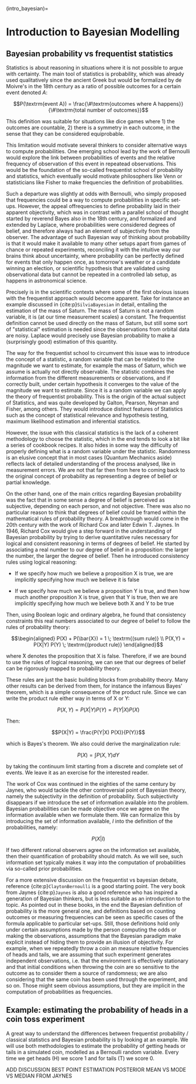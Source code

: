 (intro_bayesian)=
# Introduction to Bayesian Modelling

## Bayesian probability vs frequentist statistics

Statistics is about reasoning in situations where it is not possible to argue with certainty. The main tool of statistics is probability, which was already used qualitatively since the ancient Greek but would be
formalized by de Moivre's in the 18th century as a ratio of possible outcomes for a certain event denoted $A$:

$$P(\textrm{event A}) = \frac{\#\textrm{outcomes where A happens}}{\#\textrm{total number of outcomes}}$$

This definition was suitable for situations like dice games where 1) the outcomes are countable, 2) there is a symmetry in each outcome, in the sense that they can be considered equiprobable.

This limitation would motivate several thinkers to consider alternative ways to compute probabilities. One emerging school lead by the work of Bernoulli would explore the link between probabilities of events and the
relative frequency of observation of this event in repeatead observations. This would be the foundation of the so-called frequentist school of probability and statistics, which eventually would motivate
philosophers like Venn or statisticians like Fisher to make frequencies the definition of probabilities. 

Such a departure was slightly at odds with Bernoulli, who simply proposed that frequencies could be a way to compute probabilities in specific set-ups. However, the appeal offrequencies to define probability laid in their apparent objectivity, which was in contrast with a parallel school of thought started by reverend Bayes also in the 18th century, and formalized and extended by Laplace, where probabilities were considered degrees of belief, and therefore always had an element of subjectivity from the observer. The advantage of such Bayesian way of thinking about probability is that it would make it available to many other setups apart from games of chance or repeated experiments, reconciling it with the intuitive way our brains think about uncertainty, where probability can be perfectly defined for events that only happen once, as tomorrow's weather or a candidate winning an election, or scientific hypothesis that are validated using observational data but cannot be repeated in a controlled lab setup, as happens in astronomical science.

Precisely is in the scientific contexts where some of the first obvious issues with the frequentist approach would become apparent. Take for instance an example discussed in {cite:p}`SilviaBayesian` in detail, entailing
the estimation of the mass of Saturn. The mass of Saturn is not a random variable, it is (at our time measurement scales) a constant. The frequentist definition cannot be used directly on the mass of Saturn,
but still some sort of \"statistical\" estimation is needed since the observations from orbital data are noisy. Laplace would precisely use Bayesian probability to make a (surprisingly good) estimation of this
quantity.

The way for the frequentist school to circumvent this issue was to introduce the concept of a statistic, a random variable that can be related to the magnitude we want to estimate, for example the mass of
Saturn, which we assume is actually not directly observable. The statistic combines the information from the different measurements or observations, and if correctly built, under certain hypothesis it
converges to the value of the magnitude we want to estimate. Since it is a random variable we can apply the theory of frequentist probability. This is the origin of the actual subject of Statistics, and was quite
developed by Galton, Pearson, Neyman and Fisher, among others. They would introduce distinct features of Statistics such as the concept of statistical relevance and hypothesis testing, maximum likelihood
estimation and inferential statistics.

However, the issue with this classical statistics is the lack of a coherent methodology to choose the statistic, which in the end tends to look a bit like a series of cookbook recipes. It also hides in some way
the difficulty of properly defining what is a random variable under the statistic. Randomness is an elusive concept that in most cases (Quantum Mechanics aside) reflects lack of detailed understanding of the process
analysed, like in measurement errors. We are not that far then from here to coming back to the original concept of probability as representing a degree of belief or partial knowledge.

On the other hand, one of the main critics regarding Bayesian probability was the fact that in some sense a degree of belief is perceived as subjective, depending on each person, and not objective.
There was also no particular reason to think that degrees of belief could be framed within the mathematical rules of probability theory. A breakthrough would come in the 20th century with the work of Richard Cox and later Edwin T. Jaynes. In 1946, Richard Cox would give a step
forward in the understanding of Bayesian probability by trying to derive quantitative rules necessary for logical and consistent reasoning in terms of degrees of belief. He started by associating a real number to
our degree of belief in a proposition: the larger the number, the larger the degree of belief. Then he introduced consistency rules using logical
reasoning:

-   If we specify how much we believe a proposition X is true, we are implicitly specifying how much we believe it is false

-   If we specify how much we believe a proposition Y is true, and then how much another proposition X is true, given that Y is true, then we are implicitly specifying how much we believe both X and Y to be true

Then, using Boolean logic and ordinary algebra, he found that consistency constraints this real numbers associated to our degree of belief to follow the rules of probability theory: 

$$\begin{aligned}
P(X) + P(\bar{X}) = 1 \; \textrm{(sum rule)} \\  
P(X,Y) = P(X|Y) P(Y)  \; \textrm{(product rule)}
\end{aligned}$$

where ̄X denotes the proposition that X is false. Therefore, if we are bound to use the rules of logical reasoning, we can see that our degrees of belief can be rigorously mapped to probability theory.

These rules are just the basic building blocks from probability theory. Many other results can be derived from them, for instance the infamous Bayes' theorem, which is a simple consequence of the product rule. Since
we can write the product rule either way in terms of X or Y:

$$P(X,Y) = P(X|Y) P(Y) = P(Y|X) P(X)$$ 

Then:

$$P(X|Y) = \frac{P(Y|X) P(X)}{P(Y)}$$ 

which is Bayes's theorem. We also could derive the marginalization rule: 

$$P(X) = \int P(X,Y) dY$$ 

by taking the continuum limit starting from a discrete and complete set of events. We leave it as an exercise for the interested reader.

The work of Cox was continued in the eighties of the same century by Jaynes, who would tackle the other controversial point of Bayesian theory, namely the subjectivity in the definition of probability. Such
subjectivity disappears if we introduce the set of information available into the problem. Bayesian probabilities can be made objective once we
agree on the information available when we formulate them. We can formalize this by introducing the set of information available, $I$ into the definition of the probabilities, namely: 

$$P(X|I)$$ 

If two different rational observers agree on the information set available, then their
quantification of probability should match. As we will see, such information set typically makes it way into the computation of probabilities via so-called prior probabilities.

For a more extensive discussion on the frequentist vs bayesian debate, reference {cite:p}`ClaytonBernoulli` is a good starting point. The very book from Jaynes {cite:p}`Jaynes` is also a good reference who has inspired a generation of Bayesian thinkers, but is less suitable as an introduction
to the topic. As pointed out in these books, in the end the Bayesian definition of probability is the more general one, and definitions based on counting outcomes or measuring frequencies can be seen as specific
cases of the formula applicable to particular set-ups. Still, those definitions hold only under certain assumptions made by the person computing the odds or making the observations, assumptions that the
Bayesian paradigm make explicit instead of hiding them to provide an illusion of objectivity. For example, when we repeatedly throw a coin an measure relative frequencies of heads and tails, we are assuming that
such experiment generates independent observations, i.e. that the environment is effectively stationary and that initial conditions when throwing the coin are so sensitive to the outcome as to consider them a
source of randomness; we are also considering that the same coin has been used through the experiment, and so on. Those might seem obvious assumptions, but they are implicit in the computation of probabilities
as frequencies.

## Example: estimating the probability of heads in a coin toss experiment

A great way to understand the differences between frequentist probability / classical statistics and Bayesian probability is by looking at an example. We will use both methodologies to estimate the
probability of getting heads or tails in a simulated coin, modelled as a Bernoulli random variable. Every time we get heads (H) we score 1 and for tails (T) we score 0.

ADD DISCUSSION BEST POINT ESTIMATION POSTERIOR MEAN VS MODE VS MEDIAN
FROM JAYNES
